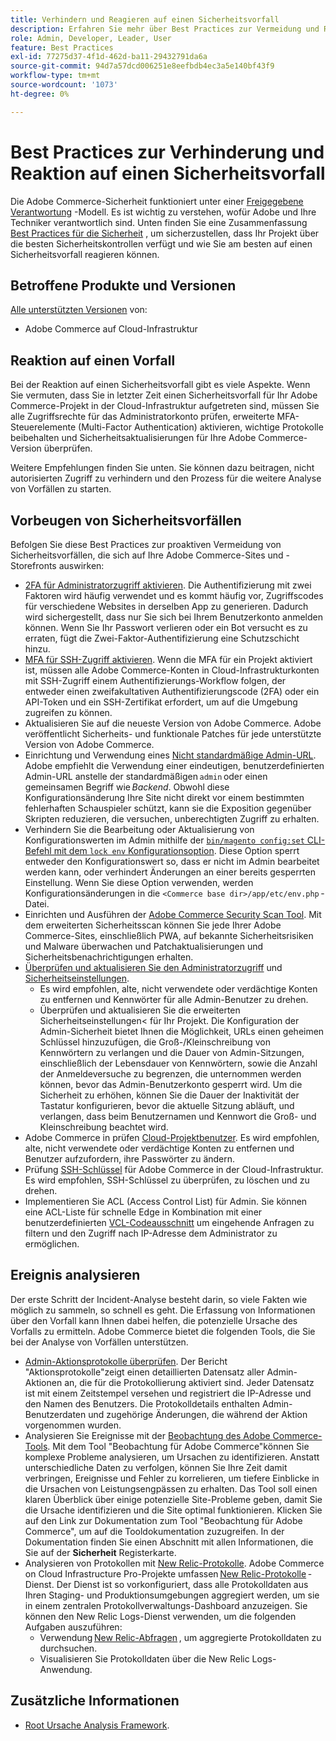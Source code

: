 ```yaml
---
title: Verhindern und Reagieren auf einen Sicherheitsvorfall
description: Erfahren Sie mehr über Best Practices zur Vermeidung und Reaktion auf Sicherheitsvorfälle in Ihrer Adobe Commerce im Rahmen eines Cloud-Infrastrukturprojekts.
role: Admin, Developer, Leader, User
feature: Best Practices
exl-id: 77275d37-4f1d-462d-ba11-29432791da6a
source-git-commit: 94d7a57dcd006251e8eefbdb4ec3a5e140bf43f9
workflow-type: tm+mt
source-wordcount: '1073'
ht-degree: 0%

---
```


# Best Practices zur Verhinderung und Reaktion auf einen Sicherheitsvorfall

Die Adobe Commerce-Sicherheit funktioniert unter einer [Freigegebene Verantwortung](https://www.adobe.com/content/dam/cc/en/trust-center/ungated/whitepapers/experience-cloud/adobe-commerce-shared-responsibility-guide.pdf) -Modell. Es ist wichtig zu verstehen, wofür Adobe und Ihre Techniker verantwortlich sind. Unten finden Sie eine Zusammenfassung [Best Practices für die Sicherheit](https://www.adobe.com/content/dam/cc/en/security/pdfs/Adobe-Magento-Commerce-Best-Practices-Guide.pdf) , um sicherzustellen, dass Ihr Projekt über die besten Sicherheitskontrollen verfügt und wie Sie am besten auf einen Sicherheitsvorfall reagieren können.

## Betroffene Produkte und Versionen

[Alle unterstützten Versionen](../../../release/versions.md) von:

- Adobe Commerce auf Cloud-Infrastruktur

## Reaktion auf einen Vorfall

Bei der Reaktion auf einen Sicherheitsvorfall gibt es viele Aspekte. Wenn Sie vermuten, dass Sie in letzter Zeit einen Sicherheitsvorfall für Ihr Adobe Commerce-Projekt in der Cloud-Infrastruktur aufgetreten sind, müssen Sie alle Zugriffsrechte für das Administratorkonto prüfen, erweiterte MFA-Steuerelemente (Multi-Factor Authentication) aktivieren, wichtige Protokolle beibehalten und Sicherheitsaktualisierungen für Ihre Adobe Commerce-Version überprüfen.

Weitere Empfehlungen finden Sie unten. Sie können dazu beitragen, nicht autorisierten Zugriff zu verhindern und den Prozess für die weitere Analyse von Vorfällen zu starten.

## Vorbeugen von Sicherheitsvorfällen

Befolgen Sie diese Best Practices zur proaktiven Vermeidung von Sicherheitsvorfällen, die sich auf Ihre Adobe Commerce-Sites und -Storefronts auswirken:

- [2FA für Administratorzugriff aktivieren](https://docs.magento.com/user-guide/stores/security-two-factor-authentication.html).
Die Authentifizierung mit zwei Faktoren wird häufig verwendet und es kommt häufig vor, Zugriffscodes für verschiedene Websites in derselben App zu generieren. Dadurch wird sichergestellt, dass nur Sie sich bei Ihrem Benutzerkonto anmelden können. Wenn Sie Ihr Passwort verlieren oder ein Bot versucht es zu erraten, fügt die Zwei-Faktor-Authentifizierung eine Schutzschicht hinzu.
- [MFA für SSH-Zugriff aktivieren](https://devdocs.magento.com/cloud/project/project-enable-mfa-enforcement.html).
Wenn die MFA für ein Projekt aktiviert ist, müssen alle Adobe Commerce-Konten in Cloud-Infrastrukturkonten mit SSH-Zugriff einem Authentifizierungs-Workflow folgen, der entweder einen zweifakultativen Authentifizierungscode (2FA) oder ein API-Token und ein SSH-Zertifikat erfordert, um auf die Umgebung zugreifen zu können.
- Aktualisieren Sie auf die neueste Version von Adobe Commerce.
Adobe veröffentlicht Sicherheits- und funktionale Patches für jede unterstützte Version von Adobe Commerce.
- Einrichtung und Verwendung eines [Nicht standardmäßige Admin-URL](https://docs.magento.com/user-guide/stores/store-urls-custom-admin.html).
Adobe empfiehlt die Verwendung einer eindeutigen, benutzerdefinierten Admin-URL anstelle der standardmäßigen `admin` oder einen gemeinsamen Begriff wie *Backend*. Obwohl diese Konfigurationsänderung Ihre Site nicht direkt vor einem bestimmten fehlerhaften Schauspieler schützt, kann sie die Exposition gegenüber Skripten reduzieren, die versuchen, unberechtigten Zugriff zu erhalten.
- Verhindern Sie die Bearbeitung oder Aktualisierung von Konfigurationswerten im Admin mithilfe der  [`bin/magento config:set` CLI-Befehl mit dem `lock env` Konfigurationsoption](https://experienceleague.adobe.com/docs/commerce-operations/configuration-guide/cli/configuration-management/set-configuration-values.html#set-configuration-values-that-cannot-be-edited-in-the-admin). Diese Option sperrt entweder den Konfigurationswert so, dass er nicht im Admin bearbeitet werden kann, oder verhindert Änderungen an einer bereits gesperrten Einstellung. Wenn Sie diese Option verwenden, werden Konfigurationsänderungen in die `<Commerce base dir>/app/etc/env.php` -Datei.
- Einrichten und Ausführen der [Adobe Commerce Security Scan Tool](https://docs.magento.com/user-guide/magento/security-scan.html).
Mit dem erweiterten Sicherheitsscan können Sie jede Ihrer Adobe Commerce-Sites, einschließlich PWA, auf bekannte Sicherheitsrisiken und Malware überwachen und Patchaktualisierungen und Sicherheitsbenachrichtigungen erhalten.
- [Überprüfen und aktualisieren Sie den Administratorzugriff](https://docs.magento.com/user-guide/system/permissions-users-all.html) und [Sicherheitseinstellungen](https://docs.magento.com/user-guide/stores/security-admin.html).
   - Es wird empfohlen, alte, nicht verwendete oder verdächtige Konten zu entfernen und Kennwörter für alle Admin-Benutzer zu drehen.
   - Überprüfen und aktualisieren Sie die erweiterten Sicherheitseinstellungen&lt; für Ihr Projekt. Die Konfiguration der Admin-Sicherheit bietet Ihnen die Möglichkeit, URLs einen geheimen Schlüssel hinzuzufügen, die Groß-/Kleinschreibung von Kennwörtern zu verlangen und die Dauer von Admin-Sitzungen, einschließlich der Lebensdauer von Kennwörtern, sowie die Anzahl der Anmeldeversuche zu begrenzen, die unternommen werden können, bevor das Admin-Benutzerkonto gesperrt wird. Um die Sicherheit zu erhöhen, können Sie die Dauer der Inaktivität der Tastatur konfigurieren, bevor die aktuelle Sitzung abläuft, und verlangen, dass beim Benutzernamen und Kennwort die Groß- und Kleinschreibung beachtet wird.
- Adobe Commerce in prüfen [Cloud-Projektbenutzer](https://devdocs.magento.com/cloud/project/user-admin.html).
Es wird empfohlen, alte, nicht verwendete oder verdächtige Konten zu entfernen und Benutzer aufzufordern, ihre Passwörter zu ändern.
- Prüfung [SSH-Schlüssel](https://devdocs.magento.com/cloud/before/before-workspace-ssh.html) für Adobe Commerce in der Cloud-Infrastruktur.
Es wird empfohlen, SSH-Schlüssel zu überprüfen, zu löschen und zu drehen.
- Implementieren Sie ACL (Access Control List) für Admin.
Sie können eine ACL-Liste für schnelle Edge in Kombination mit einer benutzerdefinierten [VCL-Codeausschnitt](https://devdocs.magento.com/cloud/cdn/fastly-vcl-allowlist.html#vcl) um eingehende Anfragen zu filtern und den Zugriff nach IP-Adresse dem Administrator zu ermöglichen.

## Ereignis analysieren

Der erste Schritt der Incident-Analyse besteht darin, so viele Fakten wie möglich zu sammeln, so schnell es geht. Die Erfassung von Informationen über den Vorfall kann Ihnen dabei helfen, die potenzielle Ursache des Vorfalls zu ermitteln. Adobe Commerce bietet die folgenden Tools, die Sie bei der Analyse von Vorfällen unterstützen.

- [Admin-Aktionsprotokolle überprüfen](https://docs.magento.com/user-guide/system/action-log-report.html).
Der Bericht &quot;Aktionsprotokolle&quot;zeigt einen detaillierten Datensatz aller Admin-Aktionen an, die für die Protokollierung aktiviert sind. Jeder Datensatz ist mit einem Zeitstempel versehen und registriert die IP-Adresse und den Namen des Benutzers. Die Protokolldetails enthalten Admin-Benutzerdaten und zugehörige Änderungen, die während der Aktion vorgenommen wurden.
- Analysieren Sie Ereignisse mit der [Beobachtung des Adobe Commerce-Tools](https://experienceleague.adobe.com/docs/commerce-operations/tools/observation-for-adobe-commerce/intro.html?lang=en).
Mit dem Tool &quot;Beobachtung für Adobe Commerce&quot;können Sie komplexe Probleme analysieren, um Ursachen zu identifizieren. Anstatt unterschiedliche Daten zu verfolgen, können Sie Ihre Zeit damit verbringen, Ereignisse und Fehler zu korrelieren, um tiefere Einblicke in die Ursachen von Leistungsengpässen zu erhalten.
Das Tool soll einen klaren Überblick über einige potenzielle Site-Probleme geben, damit Sie die Ursache identifizieren und die Site optimal funktionieren. Klicken Sie auf den Link zur Dokumentation zum Tool &quot;Beobachtung für Adobe Commerce&quot;, um auf die Tooldokumentation zuzugreifen. In der Dokumentation finden Sie einen Abschnitt mit allen Informationen, die Sie auf der **Sicherheit** Registerkarte.
- Analysieren von Protokollen mit [New Relic-Protokolle](https://devdocs.magento.com/cloud/project/new-relic.html#new-relic-logs). Adobe Commerce on Cloud Infrastructure Pro-Projekte umfassen [New Relic-Protokolle](https://docs.newrelic.com/docs/logs/new-relic-logs/get-started/introduction-new-relic-logs) -Dienst. Der Dienst ist so vorkonfiguriert, dass alle Protokolldaten aus Ihren Staging- und Produktionsumgebungen aggregiert werden, um sie in einem zentralen Protokollverwaltungs-Dashboard anzuzeigen.
Sie können den New Relic Logs-Dienst verwenden, um die folgenden Aufgaben auszuführen:
   - Verwendung [New Relic-Abfragen](https://docs.newrelic.com/docs/logs/new-relic-logs/ui-data/query-syntax-logs) , um aggregierte Protokolldaten zu durchsuchen.
   - Visualisieren Sie Protokolldaten über die New Relic Logs-Anwendung.

## Zusätzliche Informationen

- [Root Ursache Analysis Framework](https://sansec.io/kb/incident-response/magento-root-cause-analysis).
